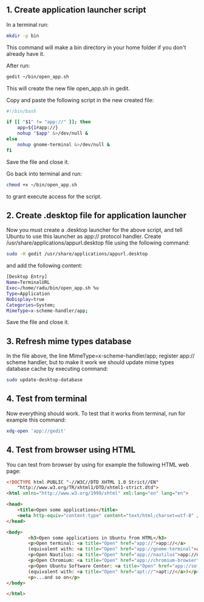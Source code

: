 ## 1. Create application launcher script

In a terminal run:

```sh
mkdir -p bin
```

This command will make a bin directory in your home folder if you don't already have it.

After run:

```sh
gedit ~/bin/open_app.sh
```

This will create the new file open_app.sh in gedit.

Copy and paste the following script in the new created file:

```sh
#!/bin/bash

if [[ "$1" != "app://" ]]; then 
    app=${1#app://}
    nohup "$app" &>/dev/null &
else 
    nohup gnome-terminal &>/dev/null &
fi
```

Save the file and close it.

Go back into terminal and run:

```sh
chmod +x ~/bin/open_app.sh
```

to grant execute access for the script.

## 2. Create .desktop file for application launcher

Now you must create a .desktop launcher for the above script, and tell Ubuntu to use this launcher as app:// protocol handler. Create /usr/share/applications/appurl.desktop file using the following command:

```sh
sudo -H gedit /usr/share/applications/appurl.desktop
```

and add the following content:

```sh
[Desktop Entry]
Name=TerminalURL
Exec=/home/radu/bin/open_app.sh %u
Type=Application
NoDisplay=true
Categories=System;
MimeType=x-scheme-handler/app;
```

Save the file and close it.

## 3. Refresh mime types database

In the file above, the line MimeType=x-scheme-handler/app; register app:// scheme handler, but to make it work we should update mime types database cache by executing command:

```sh
sudo update-desktop-database 
```

## 4. Test from terminal

Now everything should work. To test that it works from terminal, run for example this command:

```sh
xdg-open 'app://gedit'
```

## 4. Test from browser using HTML

You can test from browser by using for example the following HTML web page:

```html
<!DOCTYPE html PUBLIC "-//W3C//DTD XHTML 1.0 Strict//EN"
    "http://www.w3.org/TR/xhtml1/DTD/xhtml1-strict.dtd">
<html xmlns="http://www.w3.org/1999/xhtml" xml:lang="en" lang="en">

<head>
    <title>Open some applications</title>
    <meta http-equiv="content-type" content="text/html;charset=utf-8" />
</head>

<body>
        <h3>Open some applications in Ubuntu from HTML</h3>
        <p>Open terminal: <a title="Open" href="app://">app://</a>
        (equivalent with: <a title="Open" href="app://gnome-terminal">app://gnome-terminal</a>)</p>
        <p>Open Nautilus: <a title="Open" href="app://nautilus">app://nautilus</a></p>
        <p>Open Chromium: <a title="Open" href="app://chromium-browser">app://chromium-browser</a></p>
        <p>Open Ubuntu Software Center: <a title="Open" href="app://software-center">app://software-center</a>
        (equivalent with: <a title="Open" href="apt://">apt://</a>)</p>
        <p>...and so on</p>
</body>

</html>
```
